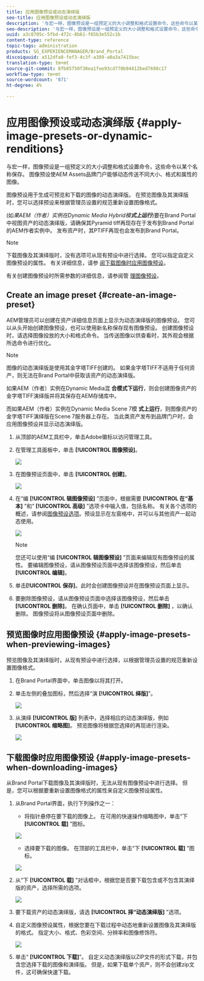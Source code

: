 ```yaml
---
title: 应用图像预设或动态演绎版
seo-title: 应用图像预设或动态演绎版
description: '与宏一样，图像预设是一组预定义的大小调整和格式设置命令，这些命令以某个名称保存。 图像预设使AEM Assets品牌门户能够动态传送不同大小、格式和属性的图像。 '
seo-description: '与宏一样，图像预设是一组预定义的大小调整和格式设置命令，这些命令以某个名称保存。 图像预设使AEM Assets品牌门户能够动态传送不同大小、格式和属性的图像。 '
uuid: a3c8705c-5fbd-472c-8b61-f65b3e552c1b
content-type: reference
topic-tags: administration
products: SG_EXPERIENCEMANAGER/Brand_Portal
discoiquuid: a512dfa0-fef3-4c3f-a389-a0a3a7415bac
translation-type: tm+mt
source-git-commit: 8fb85750f30ea1fee93cd770b94412bed7698c17
workflow-type: tm+mt
source-wordcount: '871'
ht-degree: 4%

---
```



# 应用图像预设或动态演绎版 {#apply-image-presets-or-dynamic-renditions}

与宏一样，图像预设是一组预定义的大小调整和格式设置命令，这些命令以某个名称保存。 图像预设使AEM Assets品牌门户能够动态传送不同大小、格式和属性的图像。

图像预设用于生成可预览和下载的图像的动态演绎版。 在预览图像及其演绎版时，您可以选择预设来根据管理员设置的规范重新设置图像格式。

(如&#x200B;*果AEM（作者）实例在Dynamic Media Hybrid模&#x200B;**式上运行***)要在Brand Portal中视图资产的动态演绎版，请确保其Pyramid tiff再现存在于发布到Brand Portal的AEM作者实例中。 发布资产时，其PTIFF再现也会发布到Brand Portal。

>[!NOTE]
>
>下载图像及其演绎版时，没有选项可从现有预设中进行选择。 您可以指定自定义图像预设的属性。 有关详细信息，请参 [阅下载图像时应用图像预设](../using/brand-portal-image-presets.md#main-pars-text-1403412644)。


有关创建图像预设时所需参数的详细信息，请参阅管 [理图像预设](https://docs.adobe.com/docs/en/AEM/6-0/administer/integration/dynamic-media/image-presets.html)。

## Create an image preset {#create-an-image-preset}

AEM管理员可以创建在资产详细信息页面上显示为动态演绎版的图像预设。 您可以从头开始创建图像预设，也可以使用新名称保存现有图像预设。 创建图像预设时，请选择图像投放的大小和格式命令。 当传送图像以供查看时，其外观会根据所选命令进行优化。


>[!NOTE]
>
>图像的动态演绎版是使用其金字塔TIFF创建的。 如果金字塔TIFF不适用于任何资产，则无法在Brand Portal中获取该资产的动态演绎版。
>
>如果AEM（作者）实例在Dynamic Media混 **合模式下运行**，则会创建图像资产的金字塔TIFF演绎版并将其保存在AEM存储库中。
>
>而如果AEM（作者）实例在Dynamic Media Scene 7模 **式上运行**，则图像资产的金字塔TIFF演绎版在Scene 7服务器上存在。
>当此类资产发布到品牌门户时，会应用图像预设并显示动态演绎版。


1. 从顶部的AEM工具栏中，单击Adobe徽标以访问管理工具。

1. 在管理工具面板中，单击 **[!UICONTROL 图像预设]**。

   ![](assets/admin-tools-panel-4.png)

1. 在图像预设页面中，单击 **[!UICONTROL 创建]**。

   ![](assets/image_preset_homepage.png)

1. 在“编 **[!UICONTROL 辑图像预设]** ”页面中，根据需要 **[!UICONTROL 在“基本]** ”和“ **[!UICONTROL 高级]** ”选项卡中输入值，包括名称。 有关各个选项的概述，请参阅[图像预设选项](https://docs.adobe.com/docs/en/AEM/6-0/administer/integration/dynamic-media/image-presets.html#Image%20preset%20options)。预设显示在左窗格中，并可以与其他资产一起动态使用。

   ![](assets/image_preset_create.png)

   >[!NOTE]
   >
   >您还可以使用“编 **[!UICONTROL 辑图像预设]** ”页面来编辑现有图像预设的属性。 要编辑图像预设，请从图像预设页面中选择该图像预设，然后单击 **[!UICONTROL 编辑]**。

1. 单击&#x200B;**[!UICONTROL 保存]**。此时会创建图像预设并在图像预设页面上显示。
1. 要删除图像预设，请从图像预设页面中选择该图像预设，然后单击 **[!UICONTROL 删除]**。 在确认页面中，单击 **[!UICONTROL 删除]** ，以确认删除。 图像预设将从图像预设页面中删除。

## 预览图像时应用图像预设  {#apply-image-presets-when-previewing-images}

预览图像及其演绎版时，从现有预设中进行选择，以根据管理员设置的规范重新设置图像格式。

1. 在Brand Portal界面中，单击图像以将其打开。
1. 单击左侧的叠加图标，然后选择“演 **[!UICONTROL 绎版]**”。

   ![](assets/image-preset-previewrenditions.png)

1. 从演绎 **[!UICONTROL 版]** 列表中，选择相应的动态演绎版，例如 **[!UICONTROL 缩略图]**。 预览图像将根据您选择的再现进行渲染。

   ![](assets/image-preset-previewrenditionthumbnail.png)

## 下载图像时应用图像预设 {#apply-image-presets-when-downloading-images}

从Brand Portal下载图像及其演绎版时，无法从现有图像预设中进行选择。 但是，您可以根据要重新设置图像格式的属性来自定义图像预设属性。

1. 从Brand Portal界面，执行下列操作之一：

   * 将指针悬停在要下载的图像上。 在可用的快速操作缩略图中，单击“下 **[!UICONTROL 载]** ”图标。

   ![](assets/downloadsingleasset.png)

   * 选择要下载的图像。 在顶部的工具栏中，单击“下 **[!UICONTROL 载]** ”图标。

   ![](assets/downloadassets.png)

1. 从“下 **[!UICONTROL 载]** ”对话框中，根据您是否要下载包含或不包含其演绎版的资产，选择所需的选项。

   ![](assets/donload-assets-dialog.png)

1. 要下载资产的动态演绎版，请选 **[!UICONTROL 择“动态演绎版]** ”选项。
1. 自定义图像预设属性，根据您要在下载过程中动态地重新设置图像及其演绎版的格式。 指定大小、格式、色彩空间、分辨率和图像修饰符。

   ![](assets/dynamicrenditions.png)

1. 单击“ **[!UICONTROL 下载]**”。 自定义动态演绎版以ZIP文件的形式下载，并包含您选择下载的图像和演绎版。 但是，如果下载单个资产，则不会创建zip文件，这可确保快速下载。
